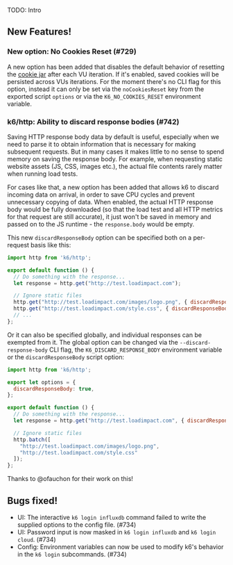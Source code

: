 TODO: Intro

## New Features!

### New option: No Cookies Reset (#729)

A new option has been added that disables the default behavior of resetting the [cookie jar](https://docs.k6.io/docs/cookies) after each VU iteration. If it's enabled, saved cookies will be persisted across VUs iterations. For the moment there's no CLI flag for this option, instead it can only be set via the `noCookiesReset` key from the exported script `options` or via the `K6_NO_COOKIES_RESET` environment variable.

### k6/http: Ability to discard response bodies (#742)

Saving HTTP response body data by default is useful, especially when we need to parse it to obtain information that is necessary for making subsequent requests. But in many cases it makes little to no sense to spend memory on saving the response body. For example, when requesting static website assets (JS, CSS, images etc.), the actual file contents rarely matter when running load tests.

For cases like that, a new option has been added that allows k6 to discard incoming data on arrival, in order to save CPU cycles and prevent unnecessary copying of data. When enabled, the actual HTTP response body would be fully downloaded (so that the load test and all HTTP metrics for that request are still accurate), it just won't be saved in memory and passed on to the JS runtime - the `response.body` would be empty.

This new `discardResponseBody` option can be specified both on a per-request basis like this:

```js
import http from 'k6/http';

export default function () {
  // Do something with the response...
  let response = http.get("http://test.loadimpact.com");

  // Ignore static files
  http.get("http://test.loadimpact.com/images/logo.png", { discardResponseBody: true });
  http.get("http://test.loadimpact.com/style.css", { discardResponseBody: true });
  // ...
};
```

Or it can also be specified globally, and individual responses can be exempted from it. The global option can be changed via the `--discard-response-body` CLI flag, the `K6_DISCARD_RESPONSE_BODY` environment variable or the `discardResponseBody` script option:
```js
import http from 'k6/http';

export let options = {
  discardResponseBody: true,
};

export default function () {
  // Do something with the response...
  let response = http.get("http://test.loadimpact.com", { discardResponseBody: false });

  // Ignore static files
  http.batch([
    "http://test.loadimpact.com/images/logo.png",
    "http://test.loadimpact.com/style.css"
  ]);
};
```

Thanks to @ofauchon for their work on this!

## Bugs fixed!

* UI: The interactive `k6 login influxdb` command failed to write the supplied options to the config file. (#734)
* UI: Password input is now masked in `k6 login influxdb` and `k6 login cloud`. (#734)
* Config: Environment variables can now be used to modify k6's behavior in the `k6 login` subcommands. (#734)